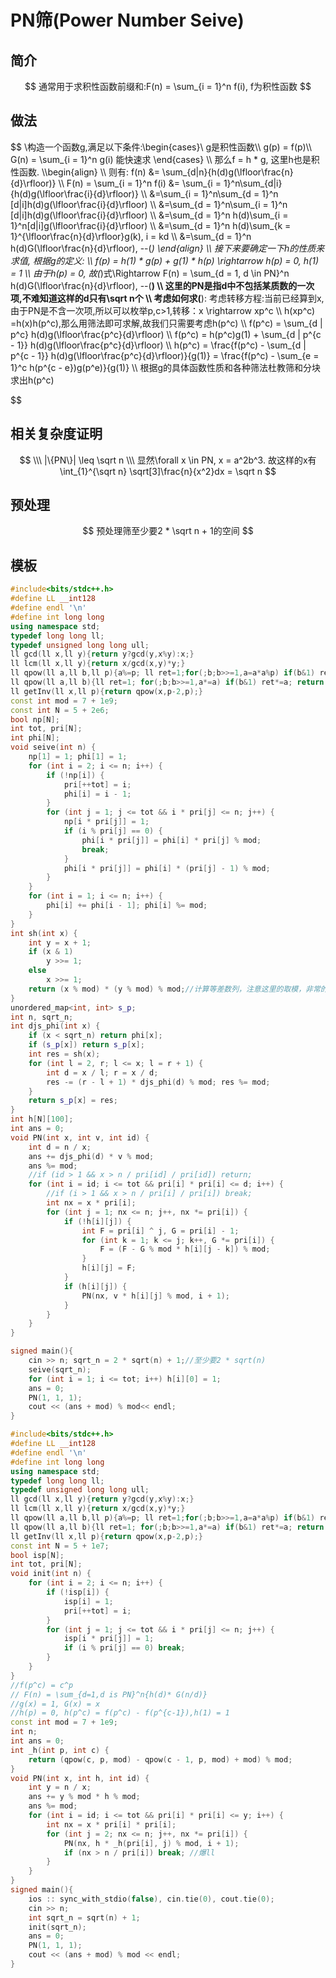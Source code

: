 # PN筛(Power Number Seive)

## 简介

$$
通常用于求积性函数前缀和:F(n) = \sum_{i = 1}^n f(i), f为积性函数
$$



## 做法

$$
\\构造一个函数g,满足以下条件:\begin{cases}\ g是积性函数\\\ g(p) = f(p)\\\ G(n) = \sum_{i = 1}^n g(i) 能快速求 \end{cases}
\\\ 那么f = h * g, 这里h也是积性函数.
\\\begin{align}
\\\ 则有: f(n) &= \sum_{d|n}{h(d)g(\lfloor\frac{n}{d}\rfloor)}
\\\ F(n) = \sum_{i = 1}^n f(i) &= \sum_{i = 1}^n\sum_{d|i}{h(d)g(\lfloor\frac{i}{d}\rfloor)}
\\\ &=\sum_{i = 1}^n\sum_{d = 1}^n [d|i]h(d)g(\lfloor\frac{i}{d}\rfloor)
\\\ &=\sum_{d = 1}^n\sum_{i = 1}^n [d|i]h(d)g(\lfloor\frac{i}{d}\rfloor)
\\\ &=\sum_{d = 1}^n h(d)\sum_{i = 1}^n[d|i]g(\lfloor\frac{i}{d}\rfloor)
\\\ &=\sum_{d = 1}^n h(d)\sum_{k = 1}^{\lfloor\frac{n}{d}\rfloor}g(k), i = kd
\\\ &=\sum_{d = 1}^n h(d)G(\lfloor\frac{n}{d}\rfloor), --(*)
\end{align}
\\\ 接下来要确定一下h的性质来求值, 根据g的定义:
\\\ f(p) = h(1) * g(p) + g(1) * h(p) \rightarrow h(p) = 0, h(1) = 1
\\\ 由于h(p) = 0, 故(*)式\Rightarrow F(n) = \sum_{d = 1, d \in PN}^n h(d)G(\lfloor\frac{n}{d}\rfloor), --(**)
\\\ 这里的PN是指d中不包括某质数的一次项,不难知道这样的d只有\sqrt n个
\\\ 考虑如何求(**): 考虑转移方程:当前已经算到x, 由于PN是不含一次项,所以可以枚举p,c>1,转移：x \rightarrow xp^c
\\\ h(xp^c) =h(x)h(p^c),那么用筛法即可求解,故我们只需要考虑h(p^c)
\\\ f(p^c) = \sum_{d | p^c} h(d)g(\lfloor\frac{p^c}{d}\rfloor)
\\\ f(p^c) = h(p^c)g(1) + \sum_{d | p^{c - 1}} h(d)g(\lfloor\frac{p^c}{d}\rfloor)
\\\ h(p^c) = \frac{f(p^c) - \sum_{d | p^{c - 1}} h(d)g(\lfloor\frac{p^c}{d}\rfloor)}{g(1)} = \frac{f(p^c) - \sum_{e = 1}^c h(p^{c - e})g(p^e)}{g(1)}
\\\ 根据g的具体函数性质和各种筛法杜教筛和分块求出h(p^c)
$$

## 相关复杂度证明

$$
\\\ |\{PN\}| \leq \sqrt n
\\\ 显然\forall x \in PN, x = a^2b^3. 故这样的x有\int_{1}^{\sqrt n} \sqrt[3]\frac{n}{x^2}dx = \sqrt n
$$

## 预处理

$$
预处理筛至少要2 * \sqrt n + 1的空间
$$



## 模板

```c++
#include<bits/stdc++.h>
#define LL __int128
#define endl '\n'
#define int long long 
using namespace std;
typedef long long ll;
typedef unsigned long long ull;
ll gcd(ll x,ll y){return y?gcd(y,x%y):x;}
ll lcm(ll x,ll y){return x/gcd(x,y)*y;}
ll qpow(ll a,ll b,ll p){a%=p; ll ret=1;for(;b;b>>=1,a=a*a%p) if(b&1) ret=ret*a%p; return ret;}
ll qpow(ll a,ll b){ll ret=1; for(;b;b>>=1,a*=a) if(b&1) ret*=a; return ret;}
ll getInv(ll x,ll p){return qpow(x,p-2,p);}
const int mod = 7 + 1e9;
const int N = 5 + 2e6;
bool np[N];
int tot, pri[N];
int phi[N];
void seive(int n) {
    np[1] = 1; phi[1] = 1;
    for (int i = 2; i <= n; i++) {
        if (!np[i]) {
            pri[++tot] = i;
            phi[i] = i - 1;
        }
        for (int j = 1; j <= tot && i * pri[j] <= n; j++) {
            np[i * pri[j]] = 1;
            if (i % pri[j] == 0) {
                phi[i * pri[j]] = phi[i] * pri[j] % mod; 
                break;
            }
            phi[i * pri[j]] = phi[i] * (pri[j] - 1) % mod;
        }
    }
    for (int i = 1; i <= n; i++) {
        phi[i] += phi[i - 1]; phi[i] %= mod; 
    }
}
int sh(int x) {
    int y = x + 1;
    if (x & 1)
        y >>= 1;
    else
        x >>= 1;
    return (x % mod) * (y % mod) % mod;//计算等差数列，注意这里的取模，非常的恶心，我调了两个小时，一定要分开取模之后再乘
}
unordered_map<int, int> s_p;
int n, sqrt_n;
int djs_phi(int x) {
    if (x < sqrt_n) return phi[x];
    if (s_p[x]) return s_p[x];
    int res = sh(x);
    for (int l = 2, r; l <= x; l = r + 1) {
        int d = x / l; r = x / d;
        res -= (r - l + 1) * djs_phi(d) % mod; res %= mod;
    }
    return s_p[x] = res;
}
int h[N][100];
int ans = 0;
void PN(int x, int v, int id) {
    int d = n / x;
    ans += djs_phi(d) * v % mod;
    ans %= mod;
    //if (id > 1 && x > n / pri[id] / pri[id]) return;
    for (int i = id; i <= tot && pri[i] * pri[i] <= d; i++) {
        //if (i > 1 && x > n / pri[i] / pri[i]) break;
        int nx = x * pri[i];
        for (int j = 1; nx <= n; j++, nx *= pri[i]) {
            if (!h[i][j]) {
                int F = pri[i] ^ j, G = pri[i] - 1;
                for (int k = 1; k <= j; k++, G *= pri[i]) {
                    F = (F - G % mod * h[i][j - k]) % mod;
                }
                h[i][j] = F;
            }
            if (h[i][j]) {
                PN(nx, v * h[i][j] % mod, i + 1);
            }
        }
    }
}

signed main(){
    cin >> n; sqrt_n = 2 * sqrt(n) + 1;//至少要2 * sqrt(n)
    seive(sqrt_n);
    for (int i = 1; i <= tot; i++) h[i][0] = 1;
    ans = 0;
    PN(1, 1, 1);
    cout << (ans + mod) % mod<< endl;
}
```



```c++
#include<bits/stdc++.h>
#define LL __int128
#define endl '\n'
#define int long long 
using namespace std;
typedef long long ll;
typedef unsigned long long ull;
ll gcd(ll x,ll y){return y?gcd(y,x%y):x;}
ll lcm(ll x,ll y){return x/gcd(x,y)*y;}
ll qpow(ll a,ll b,ll p){a%=p; ll ret=1;for(;b;b>>=1,a=a*a%p) if(b&1) ret=ret*a%p; return ret;}
ll qpow(ll a,ll b){ll ret=1; for(;b;b>>=1,a*=a) if(b&1) ret*=a; return ret;}
ll getInv(ll x,ll p){return qpow(x,p-2,p);}
const int N = 5 + 1e7;
bool isp[N];
int tot, pri[N];
void init(int n) {
    for (int i = 2; i <= n; i++) {
        if (!isp[i]) {
            isp[i] = 1;
            pri[++tot] = i;
        }
        for (int j = 1; j <= tot && i * pri[j] <= n; j++) {
            isp[i * pri[j]] = 1;
            if (i % pri[j] == 0) break;
        }
    }
}
//f(p^c) = c^p
// F(n) = \sum_{d=1,d is PN}^n{h(d)* G(n/d)}
//g(x) = 1, G(x) = x 
//h(p) = 0, h(p^c) = f(p^c) - f(p^{c-1}),h(1) = 1
const int mod = 7 + 1e9;
int n;
int ans = 0;
int _h(int p, int c) {
    return (qpow(c, p, mod) - qpow(c - 1, p, mod) + mod) % mod;
}
void PN(int x, int h, int id) {
    int y = n / x;
    ans += y % mod * h % mod;
    ans %= mod;
    for (int i = id; i <= tot && pri[i] * pri[i] <= y; i++) {
        int nx = x * pri[i] * pri[i];
        for (int j = 2; nx <= n; j++, nx *= pri[i]) {
            PN(nx, h * _h(pri[i], j) % mod, i + 1);
            if (nx > n / pri[i]) break; //爆ll
        }
    }
}
signed main(){
    ios :: sync_with_stdio(false), cin.tie(0), cout.tie(0);
    cin >> n;
    int sqrt_n = sqrt(n) + 1;
    init(sqrt_n);
    ans = 0;
    PN(1, 1, 1);
    cout << (ans + mod) % mod << endl;    
}
```



